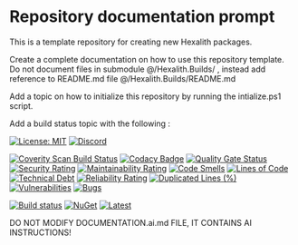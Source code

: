 # Repository documentation prompt

This is a template repository for creating new Hexalith packages.

Create a complete documentation on how to use this repository template. Do not document files in submodule @/Hexalith.Builds/ , instead add reference to README.md file @/Hexalith.Builds/README.md

Add a topic on how to initialize this repository by running the intialize.ps1 script.

Add a build status topic with the following :

[![License: MIT](https://img.shields.io/github/license/hexalith/hexalith.IdentityStores)](https://github.com/hexalith/hexalith/blob/main/LICENSE)
[![Discord](https://img.shields.io/discord/1063152441819942922?label=Discord&logo=discord&logoColor=white&color=d82679)](https://discordapp.com/channels/1102166958918610994/1102166958918610997)

[![Coverity Scan Build Status](https://scan.coverity.com/projects/27051/badge.svg)](https://scan.coverity.com/projects/hexalith-IdentityStores)
[![Codacy Badge](https://app.codacy.com/project/badge/Grade/11d3f1af6b0f4d168552c2626d588294)](https://app.codacy.com/gh/Hexalith/Hexalith.IdentityStores/dashboard?utm_source=gh&utm_medium=referral&utm_content=&utm_campaign=Badge_grade)
[![Quality Gate Status](https://sonarcloud.io/api/project_badges/measure?project=Hexalith_Hexalith.IdentityStores&metric=alert_status)](https://sonarcloud.io/summary/new_code?id=Hexalith_Hexalith.IdentityStores)
[![Security Rating](https://sonarcloud.io/api/project_badges/measure?project=Hexalith_Hexalith.IdentityStores&metric=security_rating)](https://sonarcloud.io/summary/new_code?id=Hexalith_Hexalith.IdentityStores)
[![Maintainability Rating](https://sonarcloud.io/api/project_badges/measure?project=Hexalith_Hexalith.IdentityStores&metric=sqale_rating)](https://sonarcloud.io/summary/new_code?id=Hexalith_Hexalith.IdentityStores)
[![Code Smells](https://sonarcloud.io/api/project_badges/measure?project=Hexalith_Hexalith.IdentityStores&metric=code_smells)](https://sonarcloud.io/summary/new_code?id=Hexalith_Hexalith.IdentityStores)
[![Lines of Code](https://sonarcloud.io/api/project_badges/measure?project=Hexalith_Hexalith.IdentityStores&metric=ncloc)](https://sonarcloud.io/summary/new_code?id=Hexalith_Hexalith.IdentityStores)
[![Technical Debt](https://sonarcloud.io/api/project_badges/measure?project=Hexalith_Hexalith.IdentityStores&metric=sqale_index)](https://sonarcloud.io/summary/new_code?id=Hexalith_Hexalith.IdentityStores)
[![Reliability Rating](https://sonarcloud.io/api/project_badges/measure?project=Hexalith_Hexalith.IdentityStores&metric=reliability_rating)](https://sonarcloud.io/summary/new_code?id=Hexalith_Hexalith.IdentityStores)
[![Duplicated Lines (%)](https://sonarcloud.io/api/project_badges/measure?project=Hexalith_Hexalith.IdentityStores&metric=duplicated_lines_density)](https://sonarcloud.io/summary/new_code?id=Hexalith_Hexalith.IdentityStores)
[![Vulnerabilities](https://sonarcloud.io/api/project_badges/measure?project=Hexalith_Hexalith.IdentityStores&metric=vulnerabilities)](https://sonarcloud.io/summary/new_code?id=Hexalith_Hexalith.IdentityStores)
[![Bugs](https://sonarcloud.io/api/project_badges/measure?project=Hexalith_Hexalith.IdentityStores&metric=bugs)](https://sonarcloud.io/summary/new_code?id=Hexalith_Hexalith.IdentityStores)

[![Build status](https://github.com/Hexalith/Hexalith.IdentityStores/actions/workflows/build-release.yml/badge.svg)](https://github.com/Hexalith/Hexalith.IdentityStores/actions)
[![NuGet](https://img.shields.io/nuget/v/Hexalith.IdentityStores.svg)](https://www.nuget.org/packages/Hexalith.IdentityStores)
[![Latest](https://img.shields.io/github/v/release/Hexalith/Hexalith.IdentityStores?include_prereleases&label=preview)](https://github.com/Hexalith/Hexalith.IdentityStores/pkgs/nuget/Hexalith.IdentityStores)

DO NOT MODIFY DOCUMENTATION.ai.md FILE, IT CONTAINS AI INSTRUCTIONS!